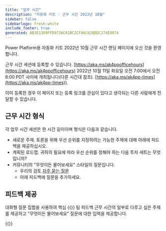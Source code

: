 ```yaml
---
title: "업무 시간"
description: "자동화 키트 - 근무 시간 2022년 10월"
sidebar: false
sidebarlogo: fresh-white
include_footer: true
generated: AB3E1309FFD973AC61BC2CFA6C628DDC274E8874
---
```


Power Platform용 자동화 키트 2022년 10월 근무 시간 랜딩 페이지에 오신 것을 환영합니다.

근무 시간 세션에 등록할 수 있습니다. [https://aka.ms/ak4ppofficehours](https://aka.ms/ak4ppofficehours) 2022년 10월 11일 화요일 오전 7:00에서 오전 8:00 PDT 사이에 개최됩니다(다른 시간대 참조). [https://aka.ms/ak4pp-times](https://aka.ms/ak4pp-times)).

이미 등록한 경우 이 페이지 또는 등록 링크를 관심이 있다고 생각되는 다른 사람에게 전달할 수 있습니다.

## 근무 시간 형식

각 업무 시간 세션은 한 시간 길이이며 형식은 다음과 같습니다.

- 새로운 주제. 토론을 위해 우선 순위를 지정하려는 가능한 주제에 대해 아래에 피드백을 제공하십시오.
- 계획된 로드맵. 귀하의 필요에 따라 우선 순위를 정해야 하는 다음 투자 세트는 무엇입니까?
- 커뮤니티의 "무엇이든 물어보세요" 스타일의 질문입니다.
    - 우리의 검토 [자주 묻는 질문](/ko/frequently-asked-questions)
    - 아래 피드백에 질문을 추가하세요.

## 피드백 제공

대화형 질문 집합을 사용하여 핵심 {{<product-name>}} 팀 피드백 근무 시간의 일부로 다루고 싶은 주제를 제공하고 "무엇이든 물어보세요" 질문에 대한 입력을 제공합니다.

{{<questions name="/content/ko/office-hours/october-2022.json" completed="피드백을 작성해 주셔서 감사합니다." showNavigationButtons="false" locale="ko">}}
